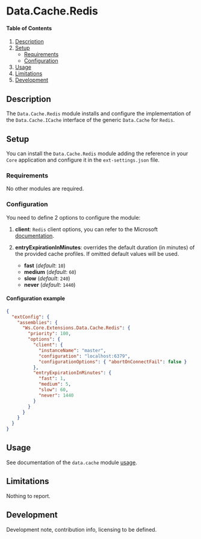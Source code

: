 # Data.Cache.Redis

#### Table of Contents

1. [Description](#description)
1. [Setup](#setup)
   - [Requirements](#setup-requirements)
   - [Configuration](#setup-configuration)
1. [Usage](#usage)
1. [Limitations](#limitations)
1. [Development](#development)

## <a id="description"></a>Description

The `Data.Cache.Redis` module installs and configure the implementation of the `Data.Cache.ICache` interface of the generic `Data.Cache` for `Redis`.

## <a id="setup"></a>Setup

You can install the `Data.Cache.Redis` module adding the reference in your `Core` application and configure it in the `ext-settings.json` file.

### <a id="setup-requirements"></a>Requirements

No other modules are required.

### <a id="setup-configuration"></a>Configuration

You need to define 2 options to configure the module:

1. **client**: `Redis` client options, you can refer to the Microsoft [documentation](https://docs.microsoft.com/en-us/dotnet/api/microsoft.extensions.caching.redis.rediscacheoptions).

1. **entryExpirationInMinutes**: overrides the default duration (in minutes) of the provided cache profiles. If omitted default values will be used.
   - **fast** (_default_: `10`)
   - **medium** (_default_: `60`)
   - **slow** (_default_: `240`)
   - **never** (_default_: `1440`)

#### Configuration example

```json
{
  "extConfig": {
    "assemblies": {
      "Ws.Core.Extensions.Data.Cache.Redis": {
        "priority": 100,
        "options": {
          "client": {
            "instanceName": "master",
            "configuration": "localhost:6379",
            "configurationOptions": { "abortOnConnectFail": false }
          },
          "entryExpirationInMinutes": {
            "fast": 1,
            "medium": 5,
            "slow": 60,
            "never": 1440
          }
        }
      }
    }
  }
}
```

## <a id="usage"></a>Usage

See documentation of the `data.cache` module [usage](../Data.Cache/README.md#usage).

## <a id="limitations"></a>Limitations

Nothing to report.

## <a id="development"></a>Development

Development note, contribution info, licensing to be defined.
